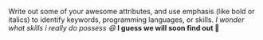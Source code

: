 Write out some of your awesome attributes, and use emphasis (like bold or italics) to identify keywords, programming languages, or skills.
*I wonder what skills i really do possess :smile:*
**I guess we will soon find out :tada:**
